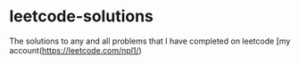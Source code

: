 # leetcode-solutions
The solutions to any and all problems that I have completed on leetcode [my account(https://leetcode.com/npl1/)

